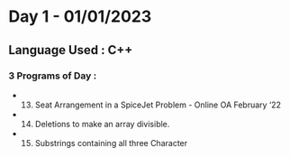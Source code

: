 # Day 1 - 01/01/2023

## Language Used : **C++** 

### 3 Programs of Day :

   - 13. Seat Arrangement in a SpiceJet Problem - Online OA February ‘22
   - 14. Deletions to make an array divisible.
   - 15. Substrings containing all three Character
